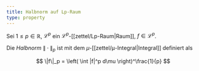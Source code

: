 ```yaml
---
title: Halbnorm auf Lp-Raum
type: property
---
```


Sei $1 \le p \in \mathbb{R}$, $\mathcal{L}^p$ ein $\mathcal{L}^p$-[[zettel/Lp-Raum|Raum]], $f \in \mathcal{L}^p$.

Die *Halbnorm* $\|\cdot\|_p$ ist mit dem $\mu$-[[zettel/μ-Integral|Integral]] definiert als

$$
	\|f\|_p = \left( \int |f|^p d\mu \right)^\frac{1}{p}
$$